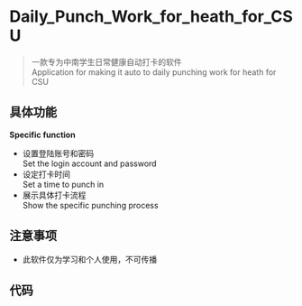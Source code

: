 # Daily_Punch_Work_for_heath_for_CSU
> 一款专为中南学生日常健康自动打卡的软件   
> Application for making it auto to daily punching work for heath for CSU 
## 具体功能  
<strong> Specific function </strong>
- 设置登陆账号和密码  
Set the login account and password
- 设定打卡时间   
Set a time to punch in
- 展示具体打卡流程   
Show the specific punching process
## 注意事项
- 此软件仅为学习和个人使用，不可传播
## 代码
